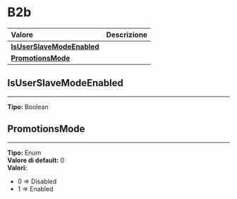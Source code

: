 # B2b

| Valore| Descrizione |
| :--- | :--- |
| [**IsUserSlaveModeEnabled**](b2b.md#isuserslavemodeenabled) |  |
| [**PromotionsMode**](b2b.md#promotionsmode) |  |

## IsUserSlaveModeEnabled 
-----
**Tipo:** Boolean	 

## PromotionsMode 
-----
**Tipo:** Enum	 
**Valore di default:** 0	 
**Valori:**

* 0 => Disabled
* 1 => Enabled




